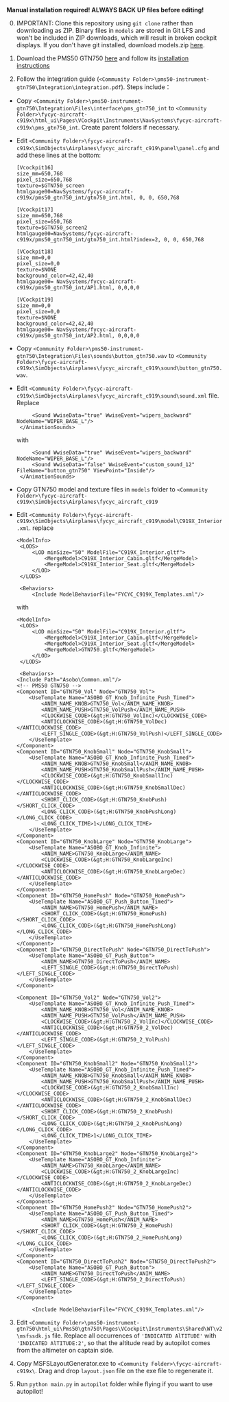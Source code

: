 **Manual installation required! ALWAYS BACK UP files before editing!**

0. IMPORTANT: Clone this repository using `git clone` rather than downloading as ZIP. Binary files in `models` are stored in Git LFS and won't be included in ZIP downloads, which will result in broken cockpit displays. If you don't have git installed, download models.zip [here](https://github.com/nonenty/c919-gtn750-mod/releases).

1. Download the PMS50 GTN750 [here](https://pms50.com/msfs/downloads/gtn750-basic/) and follow its [installation instructions](https://pms50.com/fs2020/gtn750/documentation.pdf)

2. Follow the integration guide (`<Community Folder>\pms50-instrument-gtn750\Integration\integration.pdf`). Steps include：

- Copy `<Community Folder>\pms50-instrument-gtn750\Integration\Files\interface\pms_gtn750_int` to `<Community Folder>\fycyc-aircraft-c919x\html_ui\Pages\VCockpit\Instruments\NavSystems\fycyc-aircraft-c919x\pms_gtn750_int`. Create parent folders if necessary.

- Edit `<Community Folder>\fycyc-aircraft-c919x\SimObjects\Airplanes\fycyc_aircraft_c919\panel\panel.cfg` and add these lines at the bottom:

   ```plain
   [Vcockpit16]
   size_mm=650,768
   pixel_size=650,768
   texture=$GTN750_screen
   htmlgauge00=NavSystems/fycyc-aircraft-c919x/pms50_gtn750_int/gtn750_int.html, 0, 0, 650,768
   
   [Vcockpit17]
   size_mm=650,768
   pixel_size=650,768
   texture=$GTN750_screen2
   htmlgauge00=NavSystems/fycyc-aircraft-c919x/pms50_gtn750_int/gtn750_int.html?index=2, 0, 0, 650,768
   
   [VCockpit18]
   size_mm=0,0
   pixel_size=0,0
   texture=$NONE
   background_color=42,42,40
   htmlgauge00= NavSystems/fycyc-aircraft-c919x/pms50_gtn750_int/AP1.html, 0,0,0,0
   
   [VCockpit19]
   size_mm=0,0
   pixel_size=0,0
   texture=$NONE
   background_color=42,42,40
   htmlgauge00= NavSystems/fycyc-aircraft-c919x/pms50_gtn750_int/AP2.html, 0,0,0,0
   ```

- Copy `<Community Folder>\pms50-instrument-gtn750\Integration\Files\sounds\button_gtn750.wav` to `<Community Folder>\fycyc-aircraft-c919x\SimObjects\Airplanes\fycyc_aircraft_c919\sound\button_gtn750.wav`.

- Edit `<Community Folder>\fycyc-aircraft-c919x\SimObjects\Airplanes\fycyc_aircraft_c919\sound\sound.xml` file. Replace

   ```plain
   		<Sound WwiseData="true" WwiseEvent="wipers_backward" NodeName="WIPER_BASE_L"/>
   	</AnimationSounds>
   ```

   with

   ```plain
   		<Sound WwiseData="true" WwiseEvent="wipers_backward" NodeName="WIPER_BASE_L"/>
   		<Sound WwiseData="false" WwiseEvent="custom_sound_12" FileName="button_gtn750" ViewPoint="Inside"/>
   	</AnimationSounds>
   ```

- Copy GTN750 model and texture files in `models` folder to `<Community Folder>\fycyc-aircraft-c919x\SimObjects\Airplanes\fycyc_aircraft_c919`

- Edit `<Community Folder>\fycyc-aircraft-c919x\SimObjects\Airplanes\fycyc_aircraft_c919\model\C919X_Interior.xml`. replace

   ```plain
   <ModelInfo>
   	<LODS>
   		<LOD minSize="50" ModelFile="C919X_Interior.gltf">
   			<MergeModel>C919X_Interior_Cabin.gltf</MergeModel>
   			<MergeModel>C919X_Interior_Seat.gltf</MergeModel>
   		</LOD>
   	</LODS>
   
   	<Behaviors>
   		<Include ModelBehaviorFile="FYCYC_C919X_Templates.xml"/>
   ```

   with

   ```plain
   <ModelInfo>
   	<LODS>
   		<LOD minSize="50" ModelFile="C919X_Interior.gltf">
   			<MergeModel>C919X_Interior_Cabin.gltf</MergeModel>
   			<MergeModel>C919X_Interior_Seat.gltf</MergeModel>
   			<MergeModel>GTN750.gltf</MergeModel>
   		</LOD>
   	</LODS>
   
   	<Behaviors>
   <Include Path="Asobo\Common.xml"/>
   <!-- PMS50 GTN750 -->
   <Component ID="GTN750_Vol" Node="GTN750_Vol">
       <UseTemplate Name="ASOBO_GT_Knob_Infinite_Push_Timed">
           <ANIM_NAME_KNOB>GTN750_Vol</ANIM_NAME_KNOB>
           <ANIM_NAME_PUSH>GTN750_VolPush</ANIM_NAME_PUSH>
           <CLOCKWISE_CODE>(&gt;H:GTN750_VolInc)</CLOCKWISE_CODE>
           <ANTICLOCKWISE_CODE>(&gt;H:GTN750_VolDec)</ANTICLOCKWISE_CODE>
           <LEFT_SINGLE_CODE>(&gt;H:GTN750_VolPush)</LEFT_SINGLE_CODE>
       </UseTemplate>
   </Component>
   <Component ID="GTN750_KnobSmall" Node="GTN750_KnobSmall">
       <UseTemplate Name="ASOBO_GT_Knob_Infinite_Push_Timed">
           <ANIM_NAME_KNOB>GTN750_KnobSmall</ANIM_NAME_KNOB>
           <ANIM_NAME_PUSH>GTN750_KnobSmallPush</ANIM_NAME_PUSH>
           <CLOCKWISE_CODE>(&gt;H:GTN750_KnobSmallInc)</CLOCKWISE_CODE>
           <ANTICLOCKWISE_CODE>(&gt;H:GTN750_KnobSmallDec)</ANTICLOCKWISE_CODE>
           <SHORT_CLICK_CODE>(&gt;H:GTN750_KnobPush)</SHORT_CLICK_CODE>
           <LONG_CLICK_CODE>(&gt;H:GTN750_KnobPushLong)</LONG_CLICK_CODE>
           <LONG_CLICK_TIME>1</LONG_CLICK_TIME>
       </UseTemplate>
   </Component>
   <Component ID="GTN750_KnobLarge" Node="GTN750_KnobLarge">
       <UseTemplate Name="ASOBO_GT_Knob_Infinite">
           <ANIM_NAME>GTN750_KnobLarge</ANIM_NAME>
           <CLOCKWISE_CODE>(&gt;H:GTN750_KnobLargeInc)</CLOCKWISE_CODE>
           <ANTICLOCKWISE_CODE>(&gt;H:GTN750_KnobLargeDec)</ANTICLOCKWISE_CODE>
       </UseTemplate>
   </Component>
   <Component ID="GTN750_HomePush" Node="GTN750_HomePush">
       <UseTemplate Name="ASOBO_GT_Push_Button_Timed">
           <ANIM_NAME>GTN750_HomePush</ANIM_NAME>
           <SHORT_CLICK_CODE>(&gt;H:GTN750_HomePush)</SHORT_CLICK_CODE>
           <LONG_CLICK_CODE>(&gt;H:GTN750_HomePushLong)</LONG_CLICK_CODE>
       </UseTemplate>
   </Component>
   <Component ID="GTN750_DirectToPush" Node="GTN750_DirectToPush">
       <UseTemplate Name="ASOBO_GT_Push_Button">
           <ANIM_NAME>GTN750_DirectToPush</ANIM_NAME>
           <LEFT_SINGLE_CODE>(&gt;H:GTN750_DirectToPush)</LEFT_SINGLE_CODE>
       </UseTemplate>
   </Component>
   
   <Component ID="GTN750_Vol2" Node="GTN750_Vol2">
       <UseTemplate Name="ASOBO_GT_Knob_Infinite_Push_Timed">
           <ANIM_NAME_KNOB>GTN750_Vol</ANIM_NAME_KNOB>
           <ANIM_NAME_PUSH>GTN750_VolPush</ANIM_NAME_PUSH>
           <CLOCKWISE_CODE>(&gt;H:GTN750_2_VolInc)</CLOCKWISE_CODE>
           <ANTICLOCKWISE_CODE>(&gt;H:GTN750_2_VolDec)</ANTICLOCKWISE_CODE>
           <LEFT_SINGLE_CODE>(&gt;H:GTN750_2_VolPush)</LEFT_SINGLE_CODE>
       </UseTemplate>
   </Component>
   <Component ID="GTN750_KnobSmall2" Node="GTN750_KnobSmall2">
       <UseTemplate Name="ASOBO_GT_Knob_Infinite_Push_Timed">
           <ANIM_NAME_KNOB>GTN750_KnobSmall</ANIM_NAME_KNOB>
           <ANIM_NAME_PUSH>GTN750_KnobSmallPush</ANIM_NAME_PUSH>
           <CLOCKWISE_CODE>(&gt;H:GTN750_2_KnobSmallInc)</CLOCKWISE_CODE>
           <ANTICLOCKWISE_CODE>(&gt;H:GTN750_2_KnobSmallDec)</ANTICLOCKWISE_CODE>
           <SHORT_CLICK_CODE>(&gt;H:GTN750_2_KnobPush)</SHORT_CLICK_CODE>
           <LONG_CLICK_CODE>(&gt;H:GTN750_2_KnobPushLong)</LONG_CLICK_CODE>
           <LONG_CLICK_TIME>1</LONG_CLICK_TIME>
       </UseTemplate>
   </Component>
   <Component ID="GTN750_KnobLarge2" Node="GTN750_KnobLarge2">
       <UseTemplate Name="ASOBO_GT_Knob_Infinite">
           <ANIM_NAME>GTN750_KnobLarge</ANIM_NAME>
           <CLOCKWISE_CODE>(&gt;H:GTN750_2_KnobLargeInc)</CLOCKWISE_CODE>
           <ANTICLOCKWISE_CODE>(&gt;H:GTN750_2_KnobLargeDec)</ANTICLOCKWISE_CODE>
       </UseTemplate>
   </Component>
   <Component ID="GTN750_HomePush2" Node="GTN750_HomePush2">
       <UseTemplate Name="ASOBO_GT_Push_Button_Timed">
           <ANIM_NAME>GTN750_HomePush</ANIM_NAME>
           <SHORT_CLICK_CODE>(&gt;H:GTN750_2_HomePush)</SHORT_CLICK_CODE>
           <LONG_CLICK_CODE>(&gt;H:GTN750_2_HomePushLong)</LONG_CLICK_CODE>
       </UseTemplate>
   </Component>
   <Component ID="GTN750_DirectToPush2" Node="GTN750_DirectToPush2">
       <UseTemplate Name="ASOBO_GT_Push_Button">
           <ANIM_NAME>GTN750_DirectToPush</ANIM_NAME>
           <LEFT_SINGLE_CODE>(&gt;H:GTN750_2_DirectToPush)</LEFT_SINGLE_CODE>
       </UseTemplate>
   </Component>
   
   		<Include ModelBehaviorFile="FYCYC_C919X_Templates.xml"/>
   ```

3. Edit  `<Community Folder>\pms50-instrument-gtn750\html_ui\Pms50\gtn750\Pages\VCockpit\Instruments\Shared\WT\v2\msfssdk.js` file. Replace all occurrences of `'INDICATED AlTITUDE'` with `'INDICATED AlTITUDE:2'`, so that the altitude read by autopilot comes from the altimeter on captain side.

4. Copy MSFSLayoutGenerator.exe to `<Community Folder>\fycyc-aircraft-c919x\`. Drag and drop `layout.json` file on the exe file to regenerate it.

5. Run `python main.py` in `autopilot` folder while flying if you want to use autopilot!